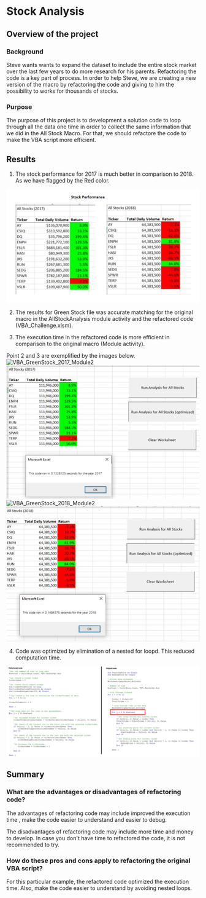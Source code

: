 # Stock Analysis

## Overview of the project

### Background
    
Steve wants wants to expand the dataset to include the entire stock market over the last few years to do more research for 
his parents. 
Refactoring the code is a key part of process. In order to help Steve, we are creating a new version of the macro by 
refactoring the code and giving to him the possibility to works for thousands of stocks. 

### Purpose

The purpose of this project is to development a solution code to loop through all the data one time in order to collect the same information that we did in the All Stock Macro. 
For that, we should refactore the code to make the VBA script more efficient.  


## Results

1. The stock performance for 2017 is much better in comparison to 2018. As we have flagged by the Red color. 
    
![Stock Comparison](/Resources/Stock_performance_comparison.png)

2. The results for Green Stock file was accurate matching for the original macro in the AllStockAnalysis module activity and the refactored code (VBA_Challenge.xlsm).

3. The execution time in the refactored code is more efficient in comparison to the original macro (Module activity).

Point 2 and 3 are exemplified by the images below.
![VBA_GreenStock_2017_Module2](/Resources/VBA_GreenStock_2017_Module2.png)
![VBA_Challenge_2017_Refactored](/Resources/VBA_Challenge_2017_Refactored.png)
![VBA_GreenStock_2018_Module2](/Resources/VBA_GreenStock_2018_Module2.png)
![VBA_Challenge_2018_Refactored](/Resources/VBA_Challenge_2018_Refactored.png)
    
4. Code was optimized by elimination of a nested for loopd. This reduced computation time.

![Code Comparison](/Resources/CodeComparison.png)

## Summary

### What are the advantages or disadvantages of refactoring code?
    
The advantages of refactoring code may include improved the execution time , make the code easier to understand and easier to debug.

The disadvantages of refactoring code may include more time and money to develop. In case you don't have time to refactored the code, it is not recommended to try.

### How do these pros and cons apply to refactoring the original VBA script?

For this particular example, the refactored code optimized the execution time. Also, make the code easier to 
understand by avoiding nested loops.
